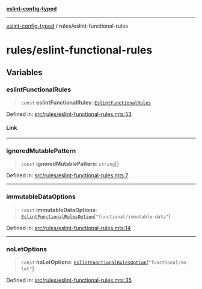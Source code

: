 [**eslint-config-typed**](../README.md)

---

[eslint-config-typed](../README.md) / rules/eslint-functional-rules

# rules/eslint-functional-rules

## Variables

### eslintFunctionalRules

> `const` **eslintFunctionalRules**: [`EslintFunctionalRules`](../types/rules/eslint-functional-rules.md#eslintfunctionalrules)

Defined in: [src/rules/eslint-functional-rules.mts:53](https://github.com/noshiro-pf/eslint-config-typed/blob/main/src/rules/eslint-functional-rules.mts#L53)

#### Link

---

### ignoredMutablePattern

> `const` **ignoredMutablePattern**: `string`[]

Defined in: [src/rules/eslint-functional-rules.mts:7](https://github.com/noshiro-pf/eslint-config-typed/blob/main/src/rules/eslint-functional-rules.mts#L7)

---

### immutableDataOptions

> `const` **immutableDataOptions**: [`EslintFunctionalRulesOption`](../types/rules/eslint-functional-rules.md#eslintfunctionalrulesoption)\[`"functional/immutable-data"`\]

Defined in: [src/rules/eslint-functional-rules.mts:14](https://github.com/noshiro-pf/eslint-config-typed/blob/main/src/rules/eslint-functional-rules.mts#L14)

---

### noLetOptions

> `const` **noLetOptions**: [`EslintFunctionalRulesOption`](../types/rules/eslint-functional-rules.md#eslintfunctionalrulesoption)\[`"functional/no-let"`\]

Defined in: [src/rules/eslint-functional-rules.mts:35](https://github.com/noshiro-pf/eslint-config-typed/blob/main/src/rules/eslint-functional-rules.mts#L35)
